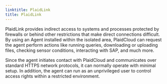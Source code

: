 ```yaml
---
linktitle: PlaidLink
title: PlaidLink
---
```


PlaidLink provides indirect access to systems and processes protected by firewalls or behind other restrictions that make direct connections difficult.
By using an Agent installed within the isolated area, PlaidCloud can request the agent perform actions like running queries, downloading or uploading files, 
checking sensor conditions, interacting with SAP, and much more.

Since the agent initiates contact with PlaidCloud and communicates over standard HTTPS network protocols, it can normally operate with minimal setup.  In addition,
the agent can run as an unprivileged user to control access rights within a restricted environment.